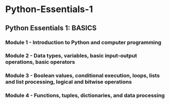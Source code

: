 # Python-Essentials-1
## Python Essentials 1: BASICS
### Module 1 - Introduction to Python and computer programming
### Module 2 - Data types, variables, basic input-output operations, basic operators
### Module 3 - Boolean values, conditional execution, loops, lists and list processing, logical and bitwise operations
### Module 4 - Functions, tuples, dictionaries, and data processing

